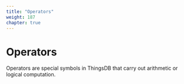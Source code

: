 ```yaml
---
title: "Operators"
weight: 187
chapter: true
---
```


# Operators

Operators are special symbols in ThingsDB that carry out arithmetic or logical computation.
